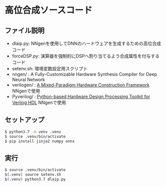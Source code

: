 # 高位合成ソースコード

## ファイル説明
- dlaip.py: NNgenを使用してDNNのハードウェアを生成するための高位合成コード
- forceDSP.py: 演算器を強制的にDSPへ割り当てるよう合成属性を付与するコード
- setenv.sh: 環境変数設定用スクリプト
- nngen/ : A Fully-Customizable Hardware Synthesis Compiler for Deep Neural Network
- verilogen/ : [A Mixed-Paradigm Hardware Construction Framework](https://github.com/PyHDI/veriloggen) NNgenで使用
- Pyverilog/ : [Python-based Hardware Design Processing Toolkit for Verilog HDL](https://github.com/PyHDI/Pyverilog) NNgenで使用

## セットアップ
```bash
$ python3.7 -m venv .venv
$ source .venv/bin/activate
$ pip install jinja2 numpy onnx
```

## 実行
```bash
$ source .venv/bin/activate
$(.venv) source setenv.sh
$(.venv) python3.7 dlaip.py
```

